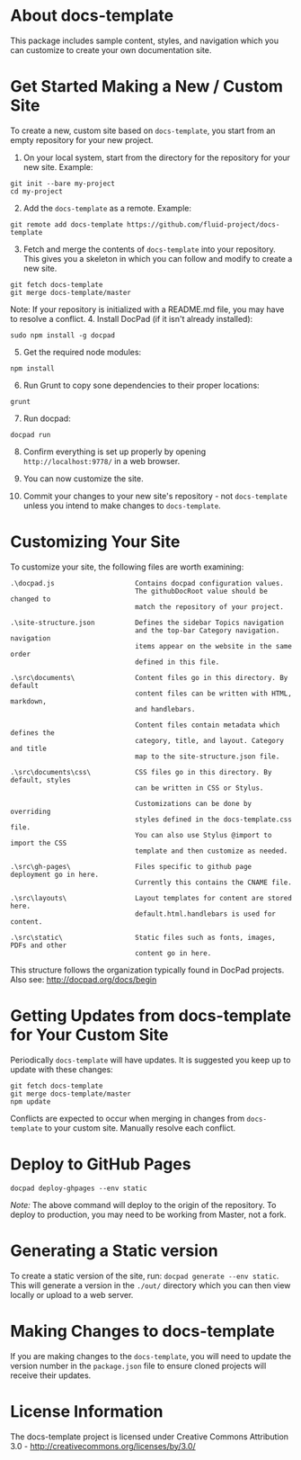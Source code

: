 # About docs-template

This package includes sample content, styles, and navigation which you can customize to create your own documentation site.

# Get Started Making a New / Custom Site

To create a new, custom site based on `docs-template`, you start from an empty repository for your new project.

1. On your local system, start from the directory for the repository for your new site. Example:
```
git init --bare my-project
cd my-project
```
2. Add the `docs-template` as a remote. Example:
```
git remote add docs-template https://github.com/fluid-project/docs-template
```
3. Fetch and merge the contents of `docs-template` into your repository. This gives you a skeleton in which you can follow and modify to create a new site.
```
git fetch docs-template
git merge docs-template/master
```
Note: If your repository is initialized with a README.md file, you may have to resolve a conflict.
4. Install DocPad (if it isn't already installed):
```
sudo npm install -g docpad
```
5. Get the required node modules:
```
npm install
```
6. Run Grunt to copy sone dependencies to their proper locations:
```
grunt
```
7. Run docpad:
```
docpad run
```
8. Confirm everything is set up properly by opening `http://localhost:9778/` in a web browser.

9. You can now customize the site.

10. Commit your changes to your new site's repository - not `docs-template` unless you intend to make changes to `docs-template`.

# Customizing Your Site

To customize your site, the following files are worth examining:

```
.\docpad.js                    Contains docpad configuration values.
                               The githubDocRoot value should be changed to
                               match the repository of your project.

.\site-structure.json          Defines the sidebar Topics navigation
                               and the top-bar Category navigation. navigation
                               items appear on the website in the same order
                               defined in this file.

.\src\documents\               Content files go in this directory. By default
                               content files can be written with HTML, markdown,
                               and handlebars.

                               Content files contain metadata which defines the
                               category, title, and layout. Category and title
                               map to the site-structure.json file.

.\src\documents\css\           CSS files go in this directory. By default, styles
                               can be written in CSS or Stylus.

                               Customizations can be done by overriding
                               styles defined in the docs-template.css file.
                               You can also use Stylus @import to import the CSS
                               template and then customize as needed.

.\src\gh-pages\                Files specific to github page deployment go in here.
                               Currently this contains the CNAME file.

.\src\layouts\                 Layout templates for content are stored here.
                               default.html.handlebars is used for content.

.\src\static\                  Static files such as fonts, images, PDFs and other
                               content go in here.
```

This structure follows the organization typically found in DocPad projects.
Also see: http://docpad.org/docs/begin

# Getting Updates from docs-template for Your Custom Site

Periodically `docs-template` will have updates. It is suggested you keep up to update with these changes:

```
git fetch docs-template
git merge docs-template/master
npm update
```

Conflicts are expected to occur when merging in changes from `docs-template` to your custom site. Manually resolve each conflict.

# Deploy to GitHub Pages
```
docpad deploy-ghpages --env static
```

*Note:* The above command will deploy to the origin of the repository. To deploy
to production, you may need to be working from Master, not a fork.

# Generating a Static version
To create a static version of the site, run: `docpad generate --env static`. This will generate a version in the `./out/` directory which you can then view locally or upload to a web server.

# Making Changes to docs-template
If you are making changes to the `docs-template`, you will need to update the version number in the `package.json` file to ensure cloned projects will receive their updates.

# License Information
The docs-template project is licensed under Creative Commons Attribution 3.0 - http://creativecommons.org/licenses/by/3.0/
